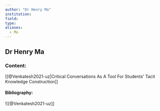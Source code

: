 ```yaml
---
author: "Dr Henry Ma"
institution:
field:
type:
aliases:
  - Ma
---
```


## Dr Henry Ma

### Content:
[[@Venkatesh2021-uz|Critical Conversations As A Tool For Students' Tacit Knowledge Construction]]

#### Bibliography:

![[@Venkatesh2021-uz]]